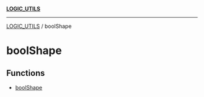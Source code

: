 [**LOGIC_UTILS**](../README.md)

***

[LOGIC_UTILS](../README.md) / boolShape

# boolShape

## Functions

- [boolShape](functions/boolShape.md)
